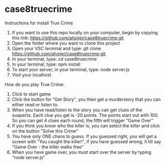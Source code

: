 # case8truecrime

Instructions for install True Crime

1. If you want to use this repo locally on your computer, begin by copying this link: https://github.com/ahoijer/case8truecrime.git
2. Open the folder where you want to clone this project
3. Open your VSC terminal and type: git clone https://github.com/ahoijer/case8truecrime.git
4. In your terminal, type: cd case8truecrime
5. In your terminal, type: npm install
7. To start your server, in your terminal, type: node server.js
8. Visit your localhost

How do you play True Crime: 

1. Click to start game
2. Click the button for "Get Story", you then get a murderstory that you can either read or listen to.
3. When you have read/listen to the story you can get clues of the suspects. Each clue you get is -20 points. The points start out with 100. So you can get 4 clues each round, the fifth will trigger "Game Over"
4. If you think you know who the killer is, you can select the killer and click on the button "Solve this Crime" 
5. You have only ONE chans to guess. If you guessed right, you will get a screen with "You caught the killer!", if you have guessed wrong, it till say "Game Over - the killer walks free"
6. When you have game over, you must start over the server by typing "node server.js"
